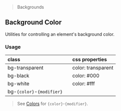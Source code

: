 > Backgrounds

## Background Color

Utilities for controlling an element's background color.

### Usage

| class |   | css properties |
|:--|:--|:--|
| bg-transparent |  | color: transparent |
| bg-black |  | color: #000 |
| bg-white |  | color: #fff |
| bg-`{color}`-`{modifier}` |

> See [Colors](../customization/colors.md) for `{color}`-`{modifier}`.
